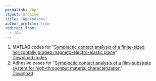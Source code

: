 ```yaml
---
permalink: /Ap/
layout: archive
title: "Appendices"
author_profile: true
redirect_from: 
  - /Ap
---
```

1. MATLAB codes for "[Symplectic contact analysis of a finite-sized horizontally graded magneto-electro-elastic plane](http://chainjackson.github.io/Chain.github.io/files/paper3.pdf)" <br>
[Download codes](http://chainjackson.github.io/Chain.github.io/files/codes_for_RSPA-2024-0591.zip)
2. Adhesive cases for "[Symplectic contact analysis of a film-substrate system for high-throughput material characterization]()" <br>
[Download](http://chainjackson.github.io/Chain.github.io/files/codes_for_RSPA-2024-0591.zip)
